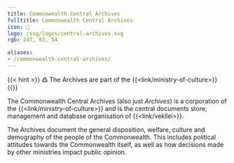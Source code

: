 ```yaml
---
title: Commonwealth Central Archives
fulltitle: Commonwealth Central Archives
icon: 🏢
logo: /svg/logos/central-archives.svg
rgb: 247, 93, 54

aliases:
- /commonwealth-central-archives/
---
```

{{< hint >}}
߷ The Archives are part of the {{<link/ministry-of-culture>}}
{{</hint>}}

The Commonwealth Central Archives (also just *Archives*) is a corporation of the {{<link/ministry-of-culture>}} and is the central documents store, management and database organisation of {{<link/vekllei>}}.

The Archives document the general disposition, welfare, culture and demography of the people of the Commonwealth. This includes political attitudes towards the Commonwealth itself, as well as how decisions made by other ministries impact public opinion.